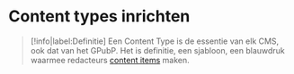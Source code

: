 # Content types inrichten

> [!info|label:Definitie]
> Een Content Type is de essentie van elk CMS, ook dat van het GPubP. Het is definitie, een sjabloon, een blauwdruk waarmee redacteurs [content items](/common/content/concept-ci) maken.

